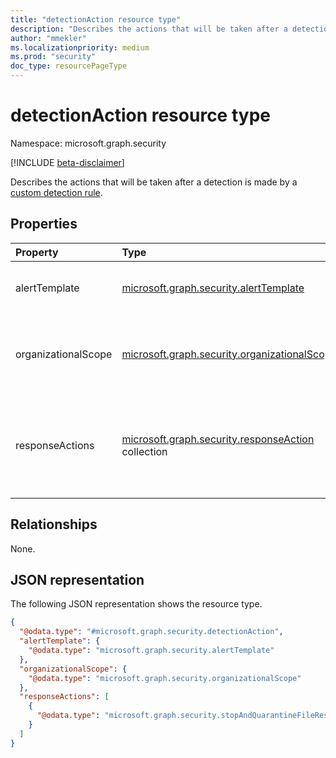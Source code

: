 ```yaml
---
title: "detectionAction resource type"
description: "Describes the actions that will be taken after a detection is made by the custom detection rule."
author: "mmekler"
ms.localizationpriority: medium
ms.prod: "security"
doc_type: resourcePageType
---
```


# detectionAction resource type

Namespace: microsoft.graph.security

[!INCLUDE [beta-disclaimer](../../includes/beta-disclaimer.md)]

Describes the actions that will be taken after a detection is made by a [custom detection rule](../resources/security-detectionrule.md).

## Properties
| Property            | Type                                                                                          | Description                                                           |
|:--------------------|:----------------------------------------------------------------------------------------------|:----------------------------------------------------------------------|
| alertTemplate       | [microsoft.graph.security.alertTemplate](../resources/security-alerttemplate.md)              | Template for the generated alert.                                     |
| organizationalScope | [microsoft.graph.security.organizationalScope](../resources/security-organizationalscope.md)  | Groups to which the custom detection rule applies.                    |
| responseActions     | [microsoft.graph.security.responseAction](../resources/security-responseaction.md) collection | Actions taken on impacted assets as set in the custom detection rule. |

## Relationships
None.

## JSON representation
The following JSON representation shows the resource type.
<!-- {
  "blockType": "resource",
  "@odata.type": "microsoft.graph.security.detectionAction"
}
-->
``` json
{
  "@odata.type": "#microsoft.graph.security.detectionAction",
  "alertTemplate": {
    "@odata.type": "microsoft.graph.security.alertTemplate"
  },
  "organizationalScope": {
    "@odata.type": "microsoft.graph.security.organizationalScope"
  },
  "responseActions": [
    {
      "@odata.type": "microsoft.graph.security.stopAndQuarantineFileResponseAction"
    }
  ]
}
```

